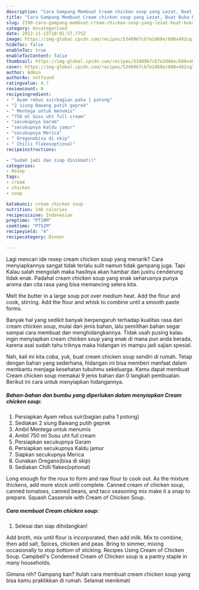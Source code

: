 ```yaml
---
description: "Cara Gampang Membuat Cream chicken soup yang Lezat, Buat Buka Puasa Lezat Sekali"
title: "Cara Gampang Membuat Cream chicken soup yang Lezat, Buat Buka Puasa Lezat Sekali"
slug: 2190-cara-gampang-membuat-cream-chicken-soup-yang-lezat-buat-buka-puasa-lezat-sekali
category: Uncategorized
date: 2022-11-15T10:01:57.775Z
image: https://img-global.cpcdn.com/recipes/5340967cb7e2d68e/680x482cq70/cream-chicken-soup-foto-resep-utama.jpg
hideToc: false
enableToc: true
enableTocContent: false
thumbnail: https://img-global.cpcdn.com/recipes/5340967cb7e2d68e/680x482cq70/cream-chicken-soup-foto-resep-utama.jpg
cover: https://img-global.cpcdn.com/recipes/5340967cb7e2d68e/680x482cq70/cream-chicken-soup-foto-resep-utama.jpg
author: Admin
authorAv: notfound
ratingvalue: 4.7
reviewcount: 8
recipeingredient:
- " Ayam rebus suirbagian paha 1 potong"
- "2 siung Bawang putih geprek"
- " Mentega untuk menumis"
- "750 ml Susu uht full cream"
- "secukupnya Garam"
- "secukupnya Kaldu jamur"
- "secukupnya Merica"
- " Oreganobisa di skip"
- " Chilli flakesoptional"
recipeinstructions:

- "Sudah jadi dan siap dinikmati!"
categories:
- Resep
tags:
- cream
- chicken
- soup

katakunci: cream chicken soup 
nutrition: 146 calories
recipecuisine: Indonesian
preptime: "PT10M"
cooktime: "PT52M"
recipeyield: "4"
recipecategory: Dinner

---
```



Lagi mencari ide resep cream chicken soup yang menarik? Cara menyiapkannya sangat tidak terlalu sulit namun tidak gampang juga. Tapi Kalau salah mengolah maka hasilnya akan hambar dan justru cenderung tidak enak. Padahal cream chicken soup yang enak seharusnya punya aroma dan cita rasa yang bisa memancing selera kita.


Melt the butter in a large soup pot over medium heat. Add the flour and cook, stirring. Add the flour and whisk to combine until a smooth paste forms.

Banyak hal yang sedikit banyak berpengaruh terhadap kualitas rasa dari cream chicken soup, mulai dari jenis bahan, lalu pemilihan bahan segar sampai cara membuat dan menghidangkannya. Tidak usah pusing kalau ingin menyiapkan cream chicken soup yang enak di mana pun anda berada, karena asal sudah tahu triknya maka hidangan ini mampu jadi sajian spesial.


Nah, kali ini kita coba, yuk, buat cream chicken soup sendiri di rumah. Tetap dengan bahan yang sederhana, hidangan ini bisa memberi manfaat dalam membantu menjaga kesehatan tubuhmu sekeluarga. Kamu dapat membuat Cream chicken soup memakai 9 jenis bahan dan 0 langkah pembuatan. Berikut ini cara untuk menyiapkan hidangannya.

<!--inarticleads1-->

##### Bahan-bahan dan bumbu yang diperlukan dalam menyiapkan Cream chicken soup:

1. Persiapkan  Ayam rebus suir(bagian paha 1 potong)
1. Sediakan 2 siung Bawang putih geprek
1. Ambil  Mentega untuk menumis
1. Ambil 750 ml Susu uht full cream
1. Persiapkan secukupnya Garam
1. Persiapkan secukupnya Kaldu jamur
1. Siapkan secukupnya Merica
1. Gunakan  Oregano(bisa di skip)
1. Sediakan  Chilli flakes(optional)


Long enough for the roux to form and raw flour to cook out. As the mixture thickens, add more stock until complete. Canned cream of chicken soup, canned tomatoes, canned beans, and taco seasoning mix make it a snap to prepare. Squash Casserole with Cream of Chicken Soup. 

<!--inarticleads2-->

##### Cara membuat Cream chicken soup:


1. Selesai dan siap dihidangkan!

Add broth, mix until flour is incorporated, then add milk. Mix to combine, then add salt, Spices, chicken and peas. Bring to simmer, mixing occasionally to stop bottom of sticking. Recipes Using Cream of Chicken Soup. Campbell&#39;s Condensed Cream of Chicken soup is a pantry staple in many households. 

Gimana nih? Gampang kan? Itulah cara membuat cream chicken soup yang bisa kamu praktikkan di rumah. Selamat menikmati
